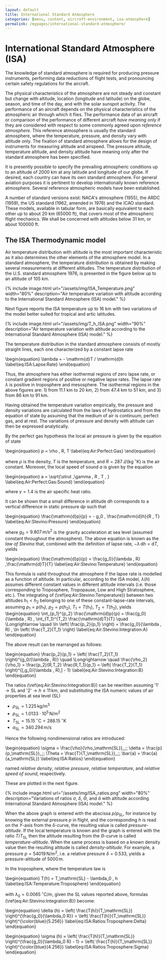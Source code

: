 ```yaml
---
layout: default
title: International Standard Atmosphere
categories: [menu, content, aircraft-environment, isa-atmosphere]
permalink: /mypages/international-standard-atmosphere/
---
```


# International Standard Atmosphere (ISA)

The knowledge of standard atmosphere is required for producing pressure instruments,
performing data reductions of flight tests, and pronouncing certain safety regulations
for the aircraft.

The physical characteristics of the atmosphere are not steady and constant but
change with altitude, location (longitude and latitude) on the globe, season, and
time of the day, and with the solar sunspot activity. The performance of an
aircraft depends on the physical characteristics of the atmospheric air through
which it flies. The performance data of an aircraft or comparison of the performance
of different aircraft *have meaning only* if they are considered with respect to
some commonly agreed upon *reference atmosphere*. This reference atmosphere
is usually the standard atmosphere, where the temperature, pressure, and
density vary with altitude only. The fixation of standard atmosphere allows for the
design of instruments for measuring altitude and airspeed. The pressure altitude,
temperature altitude, and density altitude have meaning only after the standard
atmosphere has been specified.

It is presently possible to specify the prevailing atmospheric conditions up to
an altitude of 2000 km at any latitude and longitude of our globe. If desired,
each country can have its own standard atmosphere. For general aviation purposes
it is pertinent to develop internationally known reference atmosphere. Several
reference atmospheric models have been established.

A number of standard versions exist: NACA's atmosphere (1955), the ARDC (1959),
the US standard (1962, amended in 1976) and the ICAO standard.
These models, available in tabular form, are basically equivalent to each other
up to about 20 km (65000&nbsp;ft), that covers most of the atmospheric flight mechanics.
We shall be concerned with altitudes below 31&nbsp;km, or about 100000&nbsp;ft.

## The ISA Thermodynamic model

Air temperature distribution with altitude is the most important characteristic as
it also determines the other elements of the atmosphere model. In a standard atmosphere, the
temperature distribution is obtained by making several measurements at different
altitudes. The temperature distribution of the U.S. standard atmosphere 1976, is
presented in the figure below up to an altitude of 105&nbsp;km.

{% include image.html
  url="/assets/img/ISA_Temperature.png"
  width="80%"
  description="Air temperature variation with altitude according to the
    International Standard Atmosphere (ISA) model."
  %}

Next figure reports the ISA temperature up to 16&nbsp;km with two variations of the
model better suited for tropical and artic latitudes.

{% include image.html
  url="/assets/img/T_h_ISA.png"
  width="90%"
  description="Air temperature variation with altitude according to the
    International Standard Atmosphere (ISA) model."
  %}


The temperature distribution in the standard atmosphere consists of mostly straight lines,
each one characterized by a constant lapse rate

\begin{equation}
\lambda = - \mathrm{d}T / \mathrm{d}h
\label{eq:ISA:Lapse:Rate}
\end{equation}

Thus, the atmosphere has either isothermal regions of zero lapse rate, or constant gradient
regions of positive or negative lapse rates. The lapse rate $\lambda$ is positive in troposphere
and mesosphere. The isothermal regions in the above figures are: 1) from 11.1&nbsp;km to 20 km,
2) from 47.4&nbsp;km to 51&nbsp;km, and 3) from 86&nbsp;km to 91&nbsp;km.

Having obtained the temperature variation empirically, the pressure and density
variations are calculated from the laws of hydrostatics and from the equation of state
by assuming that the medium of air is continuum, perfect gas, and at rest.
The variations of pressure and density with altitude can then be expressed analytically.

By the perfect gas hypothesis the local air pressure is given by the equation of state

\begin{equation}
p = \rho \, R\, T
\label{eq:Air:Perfect:Gas}
\end{equation}

where $\rho$ is the density, $T$ is the temperature, and
$R = 287\,\mathrm{J}/(\mathrm{kg}\,{}^\circ\mathrm{K})$ is the air constant.
Moreover, the local speed of sound $a$ is given by the equation

\begin{equation}
a = \sqrt{\strut \,\gamma \, R \, T \, }
\label{eq:Air:Perfect:Gas:Sound}
\end{equation}


where $\gamma = 1.4$ is the air specific heat ratio.

It can be shown that a small difference in altitude $\mathrm{d}h$ corresponds to a
vertical difference in static pressure $\mathrm{d}p$ such that

\begin{equation}
\frac{\mathrm{d}p}{p} = - g_0 \, \frac{\mathrm{d}h}{R \, T}
\label{eq:Air:Stevino:Pressure}
\end{equation}

where $g_0 = 9.807\,\mathrm{m/s}^2$ is the gravity acceleration at sea level (assumed constant
throughout the atmosphere).
The above equation is known as the *law of Stevino* that, combined with the definition of lapse rate,
$-\lambda\, \mathrm{d}h = \mathrm{d}T$, yields

\begin{equation}
\frac{\mathrm{d}p}{p} = \frac{g_0}{\lambda \, R} \,\frac{\mathrm{d}T}{T}
\label{eq:Air:Stevino:Temperature}
\end{equation}

This formula is valid throughout the atmosphere if the lapse rate is modelled as a function of
altitude. In particular, according to the ISA model, $\lambda(h)$ assumes different constant values in different
altitude intervals (i.e. those corresponding to Troposphere, Tropopause, Low and High Stratosphere, etc.).
The integrating of (\ref{eq:Air:Stevino:Temperature}) between two altitudes $h_1 < h_2$ belonging to one of these
constant-lapse-rate intervals, assuming $p_1=p(h_1)$, $p_2=p(h_2)$, $T_1=T(h_1)$, $T_2=T(h_2)$, yields
\begin{equation}
\int_{p_1}^{p_2} \frac{\mathrm{d}p}{p} = \frac{g_0}{\lambda \, R} \, \int_{T_1}^{T_2} \frac{\mathrm{d}T}{T}
  \quad \Longrightarrow \quad \ln \left( \frac{p_2}{p_1} \right) = \frac{g_0}{\lambda \, R} \, \ln \left( \frac{T_2}{T_1} \right)
\label{eq:Air:Stevino:Integration:A}
\end{equation}

The above result can be rearranged as follows:

\begin{equation}
\frac{p_2}{p_1} = \left( \frac{T_2}{T_1} \right)^{g_0/(\lambda \, R)}
  \quad \Longrightarrow \quad
  \frac{\rho_2}{\rho_1} = \frac{p_2}{R\,T_2} \frac{R\,T_1}{p_1} = \left( \frac{T_2}{T_1} \right)^{[\,g_0/(\lambda \, R)\,] - 1}
\label{eq:Air:Stevino:Integration:B}
\end{equation}

The ratios (\ref{eq:Air:Stevino:Integration:B}) can be rewritten assuming '1'$\rightarrow\mathrm{SL}$ and '2'$\rightarrow h \le 11\,\mathrm{km}$,
and substituting the ISA numeric values of air properties at sea level (SL)

- $\rho_\mathrm{SL} = 1.225\,\mathrm{kg}/\mathrm{m}^3$
- $p_\mathrm{SL} = 1.0133\cdot 10^5 \,\mathrm{N}/\mathrm{m}^2$
- $T_\mathrm{SL} = 15.15\,{}^\circ\mathrm{C} = 288.15\,{}^\circ\mathrm{K}$
- $a_\mathrm{SL} = 340.294\,\mathrm{m/s}$

Hence the following nondimensional ratios are introduced:

\begin{equation}
\sigma = \frac{\rho}{\rho_\mathrm{SL}}\,,\;\;
\delta = \frac{p}{p_\mathrm{SL}}\,,\;\;
\Theta = \frac{T}{T_\mathrm{SL}}\,,\;\;
\bar{a} = \frac{a}{a_\mathrm{SL}}
\label{eq:ISA:Ratios}
\end{equation}

named *relative density*, *relative pressure*, *relative temperature*, and *relative speed of sound*, respectively.

These are plotted in the next figure.

{% include image.html
  url="/assets/img/ISA_ratios.png"
  width="80%"
  description="Variations of ratios $\sigma$, $\delta$, $\Theta$, and $\bar{a}$ with altitude according
    International Standard Atmosphere (ISA) model."
  %}

When the above graph is entered with the abscissa $p/p_\mathrm{SL}$, for instance by knowing the
external pressure $p$ in flight, and the corresponding $h$ is read on the $Y$-axis from the $\delta$-curve,
the resulting value is called *pressure-altitude*. If the local temperature is known and the graph is entered with the ratio
$T/T_\mathrm{SL}$ then the altitude resulting from the $\Theta$-curve is called *temperature-altitude*.
When the same process is based on a known density value then the resulting altitude is called
*density-altitude*.
For example, a pressure $p = 54019\,\mathrm{N}/\mathrm{m}^2$, i.e. a relative pressure
$\delta = 0.533$, yields a pressure-altitude of $5000\,\mathrm{m}$.

In the troposphere, where the temperature law is

\begin{equation}
T(h) = T_\mathrm{SL} - \lambda_0 \, h
\label{eq:ISA:Temperature:Troposphere}
\end{equation}

with $\lambda_0 = 0.0065\,{}^\circ\mathrm{C/m}$, given the SL values
reported above, formulas (\ref{eq:Air:Stevino:Integration:B}) become:

\begin{equation}
\delta (h) = \left( \frac{T(h)}{T_\mathrm{SL}} \right)^{\frac{g_0}{\lambda_0 R}}
  = \left( \frac{T(h)}{T_\mathrm{SL}} \right)^{\color{blue}{5.256}}
\label{eq:ISA:Ratios:Troposphere:Delta}
\end{equation}

\begin{equation}
\sigma (h) = \left( \frac{T(h)}{T_\mathrm{SL}} \right)^{\frac{g_0}{\lambda_0 R} - 1}
  = \left( \frac{T(h)}{T_\mathrm{SL}} \right)^{\color{blue}{4.256}}
\label{eq:ISA:Ratios:Troposphere:Sigma}
\end{equation}

